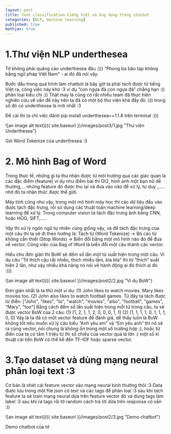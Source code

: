 ```yaml
---
layout: post
title: Text classification tiếng Việt và ứng dụng trong chatbot
categories: [NLP, machine learning]
published: true
mathjax: true
---
```


# 1.Thư viện NLP underthesea


Tớ không phải quảng cáo underthesea đâu :)))
“Phong ba bão táp không bằng ngữ pháp Việt Nam” - ai đó đã nói vậy.

Bước đầu trong quá trình làm chatbot là bây giờ ta phải tách được từ tiếng Việt ra, công việc này khó :3 ví dụ “con ngựa đá con ngựa đá” chẳng hạn :)) phân loại kiểu chi :))
Thật may là cũng có rất nhiều team đã thực hiện nghiên cứu về vấn đề này nên ta đã có một bộ thư viện khá đầy đủ :))) trong số đó có underthesea là mới nhất :3

Để cài thì ta chỉ việc đánh pip install underthesea==1.1.8 trên terminal :))) 

![an image alt text]({{ site.baseurl }}/images/post3/1.jpg "Thư viện Underthesea")

Gói Word Tokenize của underthesea :3


# 2. Mô hình Bag of Word

Trong thực tế, những gì ta thu nhận được từ môi trường qua các giác quan là các đặc điểm (feature) ví dụ như điểm bài thi Gt2, hình ảnh một bạn nữ dễ thương,... những feature đó được thu lại và đưa vào não để xử lý, tư duy ,..... nhờ đó ta nhận thức được thế giới.

Máy tính cũng như vậy, trong một mô hình máy học thì các dữ liệu đầu vào được tách đặc trưng, rồi sử dụng các thuật toán machine learning/deep learning để xử lý. Trong computer vision ta tách đặc trưng ảnh bằng CNN, hoặc HOG, SIFT,.....

Vậy thì xử lý ngôn ngữ tự nhiên cũng giống vậy, và để tách đặc trưng của một câu thì ta sẽ đi theo hướng là: Tách từ (Word Tokenize) -> Bỏ các từ không cần thiết (Stop Words) -> Biến đổi bằng một mô hình nào đó để đưa về  vector. Công việc của Bag of Word là biến đổi một câu thành các vector.

Hiểu cho đơn giản thì BoW sẽ đếm số lần một từ xuất hiện trong một câu. Ví dụ câu “Tớ thích cậu rất nhiều, thích nhiều lắm, bla bla” thì từ “thích” suất hiện 2 lần, như vậy nhiều khả năng nó nói về hành động ai đó thích ai đó :))).

![an image alt text]({{ site.baseurl }}/images/post2/2.jpg "Ví dụ BoW")

Đơn giản nhất là ta thử một ví dụ: 
(1) John likes to watch movies. Mary likes movies too.
(2) John also likes to watch football games.
Từ đây ta tách được từ điển:
["John", "likes", "to", "watch", "movies", "also", "football", "games", "Mary", "too"]
Bằng cách đếm số lần suất hiện trong mỗi từ trong câu, ta sẽ được vector BoW của 2 câu:
(1) [1, 2, 1, 1, 2, 0, 0, 0, 1, 1]
(2) [1, 1, 1, 1, 0, 1, 1, 1, 0, 0]
Vậy là ta đã có một vector feature để đánh giá, dễ thấy luôn là BoW không tốt nếu muốn xử lý câu kiểu “Anh yêu em” và “Em yêu anh” thì nó sẽ ra cùng vector, nói chung là không ổn trong một số trường hợp ;), hoặc từ điển của ta có tầm 1 triệu từ thì số chiều của vector quá là lớn :) một số kĩ thuật cải tiến BoW có thể kể đến TF-IDF hoặc sparse vector.

# 3.Tạo dataset và dùng mạng neural phân loại text :3

Cơ bản là nhét cái feature vector vào mạng neural bình thường thôi :3
Data được lưu trong một file json có text và các tags để phân loại :3 sau khi tách feature ta sẽ train mạng neural dựa trên feature vector đó và dùng tags làm label :3 sau khi ra tags rồi tớ random cách trả lời dữa trên response có sẵn :))

![an image alt text]({{ site.baseurl }}/images/post2/3.jpg "Demo chatbot")

Demo chatbot của tớ 
